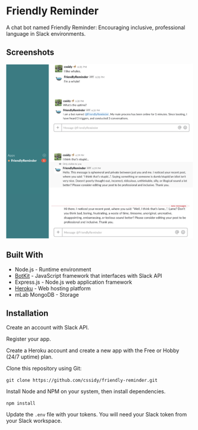# Friendly Reminder
A chat bot named Friendly Reminder: Encouraging inclusive, professional language in Slack environments.

## Screenshots

![Screenshot of FriendlyReminder](https://github.com/cssidy/btvdev-slack-bot/blob/master/slackbot.png) 

## Built With

* Node.js - Runtime environment
* [BotKit](https://github.com/howdyai/botkit-starter-slack) - JavaScript framework that interfaces with Slack API 
* Express.js - Node.js web application framework
* [Heroku](https://heroku.com) - Web hosting platform
* mLab MongoDB - Storage

## Installation

Create an account with Slack API.

Register your app.

Create a Heroku account and create a new app with the Free or Hobby (24/7 uptime) plan.

Clone this repository using Git:

`git clone https://github.com/cssidy/friendly-reminder.git`

Install Node and NPM on your system, then install dependencies.

`npm install`

Update the `.env` file with your tokens. You will need your Slack token from your Slack workspace.



